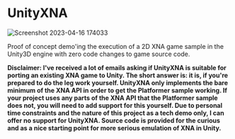 UnityXNA
========

![Screenshot 2023-04-16 174033](https://user-images.githubusercontent.com/1466920/232324104-25284d30-25f5-4356-9bb7-48316624bdfa.png)

Proof of concept demo'ing the execution of a 2D XNA game sample in the Unity3D engine with zero code changes to game source code.

**Disclaimer: I've received a lot of emails asking if UnityXNA is suitable for porting an existing XNA game to Unity. The short answer is: it is, if you're prepared to do the leg work yourself. UnityXNA only implements the bare minimum of the XNA API in order to get the Platformer sample working. If your project uses any parts of the XNA API that the Platformer sample does not, you will need to add support for this yourself. Due to personal time constraints and the nature of this project as a tech demo only, I can offer no support for UnityXNA. Source code is provided for the curious and as a nice starting point for more serious emulation of XNA in Unity.**